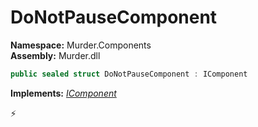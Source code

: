 # DoNotPauseComponent

**Namespace:** Murder.Components \
**Assembly:** Murder.dll

```csharp
public sealed struct DoNotPauseComponent : IComponent
```

**Implements:** _[IComponent](../../Bang/Components/IComponent.html)_



⚡